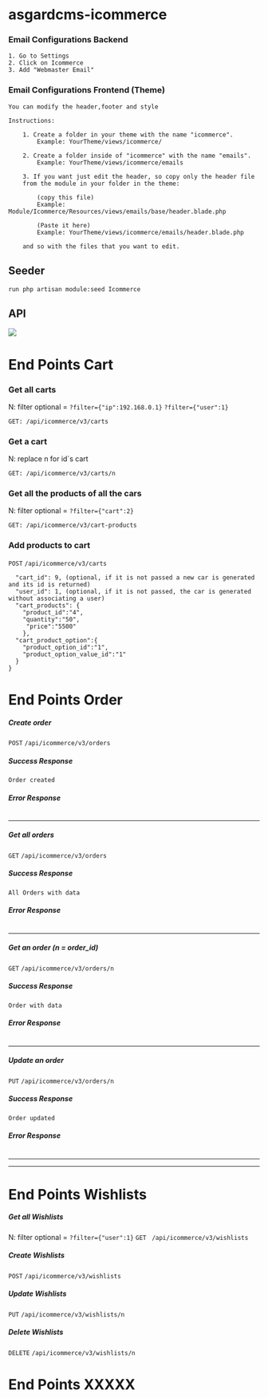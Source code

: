 # asgardcms-icommerce

### Email Configurations Backend

	1. Go to Settings
	2. Click on Icommerce
	3. Add "Webmaster Email"

### Email Configurations Frontend (Theme)

	You can modify the header,footer and style

	Instructions: 

		1. Create a folder in your theme with the name "icommerce". 
            Example: YourTheme/views/icommerce/

		2. Create a folder inside of "icommerce" with the name "emails". 
            Example: YourTheme/views/icommerce/emails

		3. If you want just edit the header, so copy only the header file
        from the module in your folder in the theme: 
			
			(copy this file)
			Example: Module/Icommerce/Resources/views/emails/base/header.blade.php 
			
			(Paste it here)
			Example: YourTheme/views/icommerce/emails/header.blade.php

        and so with the files that you want to edit.

## Seeder

    run php artisan module:seed Icommerce
    

## API


[![](https://www.imaginacolombia.com/themes/imagina2017/img/logo.png)](https://www.imaginacolombia.com/)

# End Points Cart

### Get all carts
N: filter optional = 
```?filter={"ip":192.168.0.1}```
```?filter={"user":1}```
```
GET: /api/icommerce/v3/carts
```

### Get a cart
N: replace n for id`s cart 
```
GET: /api/icommerce/v3/carts/n
```

### Get all the products of all the cars
N: filter optional = ```?filter={"cart":2}```
```
GET: /api/icommerce/v3/cart-products
```

### Add products to cart
```POST``` ```/api/icommerce/v3/carts```

```{
  "cart_id": 9, (optional, if it is not passed a new car is generated and its id is returned)
  "user_id": 1, (optional, if it is not passed, the car is generated without associating a user)
  "cart_products": {
    "product_id":"4",
    "quantity":"50",
     "price":"5500"
    },
  "cart_product_option":{
    "product_option_id":"1",
    "product_option_value_id":"1"
  }
}
```


# End Points Order 

##### Create order
```POST``` ```/api/icommerce/v3/orders```
##### Success Response
``` 
Order created
```
##### Error Response
```
```

---

##### Get all orders
```GET``` ```/api/icommerce/v3/orders```
##### Success Response
``` 
All Orders with data
```
##### Error Response
```
```

---

##### Get an order (n = order_id)
```GET``` ```/api/icommerce/v3/orders/n```
##### Success Response
```
Order with data
```
##### Error Response
```
```

---

##### Update an order
```PUT``` ```/api/icommerce/v3/orders/n```
##### Success Response
```
Order updated
```
##### Error Response
```
```

---


---







# End Points Wishlists

##### Get all Wishlists
N: filter optional = 
```?filter={"user":1}```
```GET ``` ```/api/icommerce/v3/wishlists```
##### Create Wishlists
```POST``` ```/api/icommerce/v3/wishlists```
##### Update Wishlists
```PUT``` ```/api/icommerce/v3/wishlists/n```
##### Delete Wishlists
```DELETE``` ```/api/icommerce/v3/wishlists/n```

# End Points XXXXX

